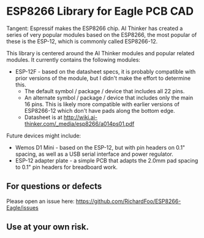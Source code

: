 # ESP8266 Library for Eagle PCB CAD

Tangent: Espressif makes the ESP8266 chip.  AI Thinker has created a series of very popular
modules based on the ESP8266, the most popular of these is the ESP-12, which is commonly
called ESP8266-12.

This library is centered around the AI Thinker modules and popular related modules.  It
currently contains the following modules:
- ESP-12F - based on the datasheet specs, it is probably compatible with prior versions
  of the module, but I didn't make the effort to determine this.
    - The default symbol / package / device that includes all 22 pins.
    - An alternate symbol / package / device that includes only the main 16 pins.  This is
      likely more compatible with earlier versions of ESP8266-12 which don't have pads
      along the bottom edge.
    - Datasheet is at <http://wiki.ai-thinker.com/_media/esp8266/a014ps01.pdf>

Future devices might include:
- Wemos D1 Mini - based on the ESP-12, but with pin headers on 0.1" spacing, as well as a
  USB serial interface and power regulator.
- ESP-12 adapter plate - a simple PCB that adapts the 2.0mm pad spacing to 0.1" pin
  headers for breadboard work.

## For questions or defects

Please open an issue here: <https://github.com/RichardFoo/ESP8266-Eagle/issues>

## Use at your own risk.  

